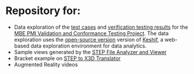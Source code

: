 # Repository for:

- Data exploration of the [test cases](https://pages.nist.gov/CAD-PMI-Testing/models.html) and [verification testing results](https://pages.nist.gov/CAD-PMI-Testing/results.html) for the [MBE PMI Validation and Conformance Testing Project](https://www.nist.gov/el/systems-integration-division-73400/mbe-pmi-validation-and-conformance-testing).  The data exploration uses the [open-source version](https://github.com/adilyalcin/Keshif) version of [Keshif](http://keshif.me/), a web-based data exploration environment for data analytics.
- Sample views generated by the [STEP File Analyzer and Viewer](https://www.nist.gov/services-resources/software/step-file-analyzer-and-viewer)
- Bracket example on [STEP to X3D Translator](https://www.nist.gov/services-resources/software/step-x3d-translator)
- Augmented Reality videos
